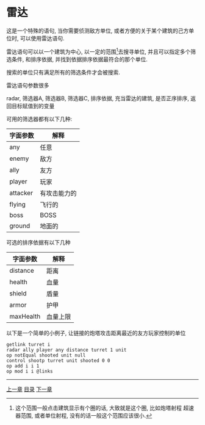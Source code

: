 # 雷达
这是一个特殊的语句, 当你需要侦测敌方单位,
或者方便的关于某个建筑的己方单位时, 可以使用雷达语句.

雷达语句可以以一个建筑为中心, 以一定的范围[^1]去搜寻单位,
并且可以指定多个筛选条件, 和排序依据, 并找到依据排序依据最符合的那个单位.

搜索的单位只有满足所有的筛选条件才会被搜索.

雷达语句参数很多

radar, 筛选器A, 筛选器B, 筛选器C, 排序依据, 充当雷达的建筑, 是否正序排序, 返回目标赋值到的变量

可用的筛选器都有以下几种:

| 字面参数 | 解释         |
| ---      | ---          |
| any      | 任意         |
| enemy    | 敌方         |
| ally     | 友方         |
| player   | 玩家         |
| attacker | 有攻击能力的 |
| flying   | 飞行的       |
| boss     | BOSS         |
| ground   | 地面的       |

可选的排序依据有以下几种

| 字面参数  | 解释     |
| ---       | ---      |
| distance  | 距离     |
| health    | 血量     |
| shield    | 盾量     |
| armor     | 护甲     |
| maxHealth | 血量上限 |


以下是一个简单的小例子, 让链接的炮塔攻击距离最近的友方玩家控制的单位

```gas
getlink turret i
radar ally player any distance turret 1 unit
op notEqual shooted unit null
control shootp turret unit shooted 0 0
op add i i 1
op mod i i @links
```


[^1]: 这个范围一般点击建筑显示有个圈的话, 大致就是这个圈, 比如炮塔射程 超速器范围,
      或者单位射程, 没有的话一般这个范围应该很小.

---
[上一章](./14-pack-color.md)
[目录](./README.md)
[下一章](./16-unit-bind.md)
